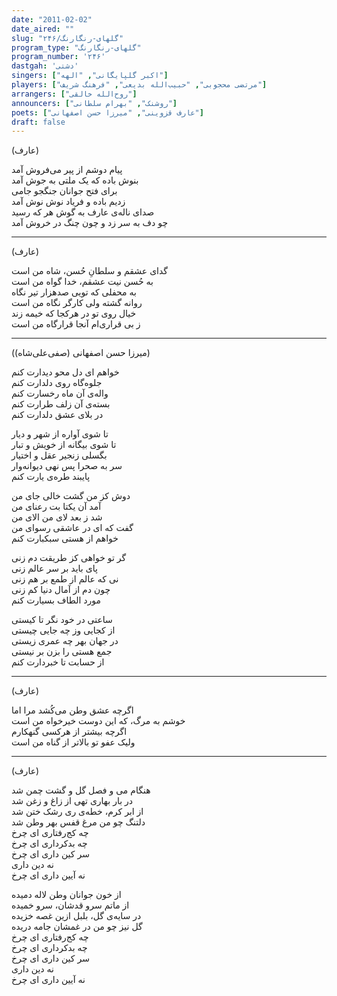 ```yaml
---
date: "2011-02-02"
date_aired: ""
slug: "گلهای-رنگارنگ/۲۴۶"
program_type: "گلهای-رنگارنگ"
program_number: '۲۴۶'
dastgah: 'دشتی'
singers: ["اکبر گلپایگانی", "الهه"]
players: ["مرتضی محجوبی", "حبیب‌الله بدیعی", "فرهنگ شریف"]
arrangers: ["روح‌الله خالقی"]
announcers: ["روشنک", "بهرام سلطانی"]
poets: ["عارف قزوینی", "میرزا حسن اصفهانی"]
draft: false
---
```


 (عارف)  

پیام دوشم از پیر می‌فروش آمد  
بنوش باده که یک ملتی به جوش آمد  
برای فتح جوانان جنگجو جامی  
زدیم باده و فریاد نوش نوش آمد  
صدای ناله‌ی عارف به گوش هر که رسید  
چو دف به سر زد و چون چنگ در خروش آمد  

---  
(عارف)  

گدای عشقم و سلطانِ حُسن، شاه من است  
به حُسن نيت عشقم، خدا گواه من است  
به محفلی که تویی صدهزار تیر نگاه  
روانه گشته ولی کارگر نگاه من است  
خیال روی تو در هرکجا که خیمه زند  
ز بی قراری‌ام آنجا قرارگاه من است  

---  
(میرزا حسن اصفهانی (صفی‌علی‌شاه))  

خواهم ای دل محو دیدارت کنم  
جلوه‌گاه روی دلدارت کنم  
واله‌ی آن ماه رخسارت کنم  
بسته‌ی آن زلف طرارت کنم  
در بلای عشق دلدارت کنم  

تا شوی آواره از شهر و دیار  
تا شوی بیگانه از خویش و تبار  
بگسلی زنجیر عقل و اختیار  
سر به صحرا پس نهی دیوانه‌وار  
پایبند طره‌ی یارت کنم  

دوش کز من گشت خالی جای من  
آمد آن یکتا بت رعنای من  
شد ز بعد لای من الای من  
گفت که ای در عاشقی رسوای من  
خواهم از هستی سبکبارت کنم  

گر تو خواهی کز طریقت دم زنی  
پای باید بر سر عالم زنی  
نی که عالم از طمع بر هم زنی  
چون دم از آمال دنیا کم زنی  
مورد الطاف بسیارت کنم  

ساعتی در خود نگر تا کیستی  
از کجایی وز چه جایی چیستی  
در جهان بهر چه عمری زیستی  
جمع هستی را بزن بر نیستی  
از حسابت تا خبردارت کنم  

---  
(عارف)  

اگرچه عشق وطن می‌کُشد مرا اما  
خوشم به مرگ، که این دوست خیرخواه من است  
اگرچه بیشتر از هرکسی گنهکارم  
ولیک عفو تو بالاتر از گناه من است  

---  
(عارف)  

هنگام می و فصل گل و گشت چمن شد  
در بار بهاری تهی از زاغ و زغن شد  
از ابر کرم، خطه‌ی ری رشک ختن شد  
دلتنگ چو من مرغ قفس بهر وطن شد  
چه کج‌رفتاری ای چرخ  
چه بدکرداری ای چرخ  
سر کین داری ای چرخ  
نه دین داری  
نه آیین داری ای چرخ  

از خون جوانان وطن لاله دمیده  
از ماتم سرو قدشان، سرو خمیده  
در سایه‌ی گل، بلبل ازین غصه خزیده  
گل نیز چو من در غمشان جامه دریده  
چه کج‌رفتاری ای چرخ  
چه بدکرداری ای چرخ  
سر کین داری ای چرخ  
نه دین داری  
نه آیین داری ای چرخ  
